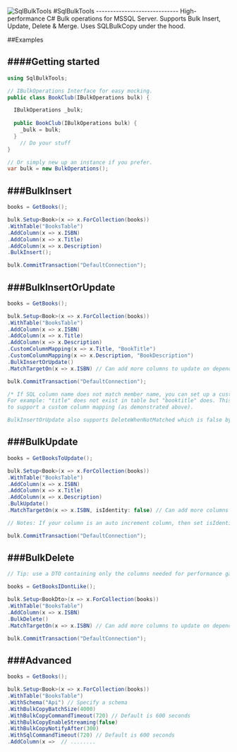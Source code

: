 <img src="http://gregnz.com/images/SqlBulkTools/icon-large.png" alt="SqlBulkTools"> 
#SqlBulkTools
-----------------------------
High-performance C# Bulk operations for MSSQL Server. Supports Bulk Insert, Update, Delete & Merge. Uses SQLBulkCopy under the hood.

##Examples

####Getting started
-----------------------------
```c#
using SqlBulkTools;

// IBulkOperations Interface for easy mocking.
public class BookClub(IBulkOperations bulk) {

  IBulkOperations _bulk;
  
  public BookClub(IBulkOperations bulk) {
    _bulk = bulk;
  }
    // Do your stuff
}

// Or simply new up an instance if you prefer.
var bulk = new BulkOperations();
```
###BulkInsert
---------------
```c#
books = GetBooks();

bulk.Setup<Book>(x => x.ForCollection(books))
.WithTable("BooksTable")
.AddColumn(x => x.ISBN)
.AddColumn(x => x.Title)
.AddColumn(x => x.Description)
.BulkInsert();

bulk.CommitTransaction("DefaultConnection");
```
###BulkInsertOrUpdate
---------------
```c#
books = GetBooks();

bulk.Setup<Book>(x => x.ForCollection(books))
.WithTable("BooksTable")
.AddColumn(x => x.ISBN)
.AddColumn(x => x.Title)
.AddColumn(x => x.Description)
.CustomColumnMapping(x => x.Title, "BookTitle")
.CustomColumnMapping(x => x.Description, "BookDescription")
.BulkInsertOrUpdate()
.MatchTargetOn(x => x.ISBN) // Can add more columns to update on depending on your business rules.

bulk.CommitTransaction("DefaultConnection");

/* If SQL column name does not match member name, you can set up a custom mapping. 
For example: "title" does not exist in table but "booktitle" does. This is a use case
to support a custom column mapping (as demonstrated above). 

BulkInsertOrUpdate also supports DeleteWhenNotMatched which is false by default. Use at your own risk.*/
```
###BulkUpdate
---------------
```c#
books = GetBooksToUpdate();

bulk.Setup<Book>(x => x.ForCollection(books))
.WithTable("BooksTable")
.AddColumn(x => x.ISBN)
.AddColumn(x => x.Title)
.AddColumn(x => x.Description)
.BulkUpdate()
.MatchTargetOn(x => x.ISBN, isIdentity: false) // Can add more columns to update on depending on your business rules.

// Notes: If your column is an auto increment column, then set isIdentity to true. 

bulk.CommitTransaction("DefaultConnection");
```
###BulkDelete
---------------
```c#
// Tip: use a DTO containing only the columns needed for performance gains.

books = GetBooksIDontLike();

bulk.Setup<BookDto>(x => x.ForCollection(books))
.WithTable("BooksTable")
.AddColumn(x => x.ISBN)
.BulkDelete()
.MatchTargetOn(x => x.ISBN) // Can add more columns to update on depending on your business rules.

bulk.CommitTransaction("DefaultConnection");
```
###Advanced
---------------
```c#
books = GetBooks();

bulk.Setup<Book>(x => x.ForCollection(books))
.WithTable("BooksTable")
.WithSchema("Api") // Specify a schema 
.WithBulkCopyBatchSize(4000)
.WithBulkCopyCommandTimeout(720) // Default is 600 seconds
.WithBulkCopyEnableStreaming(false)
.WithBulkCopyNotifyAfter(300)
.WithSqlCommandTimeout(720) // Default is 600 seconds
.AddColumn(x =>  // ........
```

